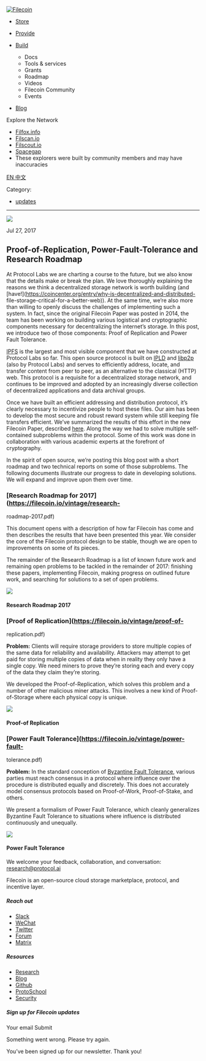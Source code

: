 [ ![Filecoin](../../../images/filecoin-logo.svg) ](../../../)

  * [Store](../../../store/)
  * [Provide](../../../provide/)
  * [Build](../../../build/)

    * Docs
    * Tools & services
    * Grants
    * Roadmap
    * Videos
    * Filecoin Community
    * Events

  * [Blog](../../../blog/)

Explore the Network

  * [Filfox.info](https://filfox.info/en)
  * [Filscan.io](https://filscan.io/#/tipset/chain)
  * [Filscout.io](https://filscout.io/en/)
  * [Spacegap](https://spacegap.github.io)
  * These explorers were built by community members and may have inaccuracies

[ EN ](../../../en) [ 中文 ](../../../zh-cn)

Category:

  * [updates](../../../blog/updates)

  *   *   * 

![](../../../images/icons/social/share.svg)

Jul 27, 2017  

## Proof-of-Replication, Power-Fault-Tolerance and Research Roadmap

At Protocol Labs we are charting a course to the future, but we also know that
the details make or break the plan. We love thoroughly explaining the reasons
we think a decentralized storage network is worth building (and
[have!](https://coincenter.org/entry/why-is-decentralized-and-distributed-
file-storage-critical-for-a-better-web)). At the same time, we’re also more
than willing to openly discuss the challenges of implementing such a system.
In fact, since the original Filecoin Paper was posted in 2014, the team has
been working on building various logistical and cryptographic components
necessary for decentralizing the internet’s storage. In this post, we
introduce two of those components: Proof of Replication and Power Fault
Tolerance.

[IPFS](https://ipfs.io/) is the largest and most visible component that we
have constructed at Protocol Labs so far. This open source protocol is built
on [IPLD](https://ipld.io/) and [libp2p](https://libp2p.io/) (also by Protocol
Labs) and serves to efficiently address, locate, and transfer content from
peer to peer, as an alternative to the classical (HTTP) web. This protocol is
a requisite for a decentralized storage network, and continues to be improved
and adopted by an increasingly diverse collection of decentralized
applications and data archival groups.

Once we have built an efficient addressing and distribution protocol, it’s
clearly necessary to incentivize people to host these files. Our aim has been
to develop the most secure and robust reward system while still keeping file
transfers efficient. We’ve summarized the results of this effort in the new
Filecoin Paper, described [here](https://filecoin.io/vintage/filecoin.pdf).
Along the way we had to solve multiple self-contained subproblems within the
protocol. Some of this work was done in collaboration with various academic
experts at the forefront of cryptography.

In the spirit of open source, we’re posting this blog post with a short
roadmap and two technical reports on some of those subproblems. The following
documents illustrate our progress to date in developing solutions. We will
expand and improve upon them over time.

### [Research Roadmap for 2017](https://filecoin.io/vintage/research-
roadmap-2017.pdf)

This document opens with a description of how far Filecoin has come and then
describes the results that have been presented this year. We consider the core
of the Filecoin protocol design to be stable, though we are open to
improvements on some of its pieces.

The remainder of the Research Roadmap is a list of known future work and
remaining open problems to be tackled in the remainder of 2017: finishing
these papers, implementing Filecoin, making progress on outlined future work,
and searching for solutions to a set of open problems.

![](https://ipfs.io/ipfs/QmYEMuHPEybdR7dVhAd4WDnhmTSTm8qcvLTBJnbzrjMbeU/1.png)

#### Research Roadmap 2017

### [Proof of Replication](https://filecoin.io/vintage/proof-of-
replication.pdf)

**Problem:** Clients will require storage providers to store multiple copies
of the same data for reliability and availability. Attackers may attempt to
get paid for storing multiple copies of data when in reality they only have a
single copy. We need miners to prove they’re storing each and every copy of
the data they claim they’re storing.

We developed the Proof-of-Replication, which solves this problem and a number
of other malicious miner attacks. This involves a new kind of Proof-of-Storage
where each physical copy is unique.

![](https://ipfs.io/ipfs/QmYEMuHPEybdR7dVhAd4WDnhmTSTm8qcvLTBJnbzrjMbeU/2.png)

#### Proof-of Replication

### [Power Fault Tolerance](https://filecoin.io/vintage/power-fault-
tolerance.pdf)

**Problem:** In the standard conception of [Byzantine Fault
Tolerance](https://en.wikipedia.org/wiki/Byzantine_fault_tolerance), various
parties must reach consensus in a protocol where influence over the procedure
is distributed equally and discretely. This does not accurately model
consensus protocols based on Proof-of-Work, Proof-of-Stake, and others.

We present a formalism of Power Fault Tolerance, which cleanly generalizes
Byzantine Fault Tolerance to situations where influence is distributed
continuously and unequally.

![](https://ipfs.io/ipfs/QmYEMuHPEybdR7dVhAd4WDnhmTSTm8qcvLTBJnbzrjMbeU/3.png)

#### Power Fault Tolerance

We welcome your feedback, collaboration, and conversation:
[research@protocol.ai](mailto:research@protocol.ai)

Filecoin is an open-source cloud storage marketplace, protocol, and incentive
layer.

##### Reach out

  * [Slack ](https://filecoin.io/slack)
  * [WeChat  ](https://weixin.qq.com/r/1xz54Y-EctINrcuC90nF)
  * [Twitter ](https://twitter.com/Filecoin)
  * [Forum ](https://github.com/filecoin-project/community#forums)
  * [Matrix ](https://riot.im/app/#/group/+filecoin:matrix.org)

##### Resources

  * [Research](https://research.filecoin.io/)
  * [Blog](https://filecoin.io/blog/)
  * [Github](https://github.com/filecoin-project)
  * [ProtoSchool](https://proto.school/course/filecoin)
  * [Security](https://security.filecoin.io/)

##### Sign up for Filecoin updates

Your email Submit

Something went wrong. Please try again.

You’ve been signed up for our newsletter. Thank you!

